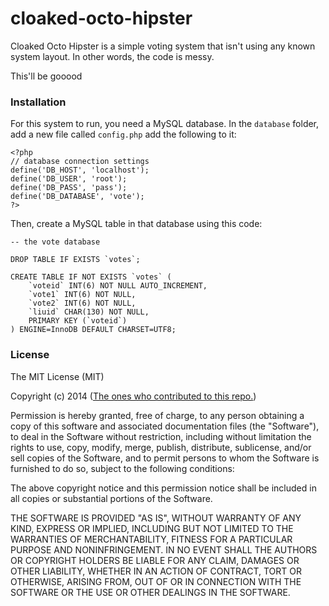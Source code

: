 cloaked-octo-hipster
====================

Cloaked Octo Hipster is a simple voting system that isn't using any known system layout. In other words, the code is messy.

This'll be gooood


### Installation
For this system to run, you need a MySQL database. In the <code>database</code> folder, add a new file called <code>config.php</code> add the following to it:

```
<?php
// database connection settings
define('DB_HOST', 'localhost');
define('DB_USER', 'root');
define('DB_PASS', 'pass');
define('DB_DATABASE', 'vote');
?>
```

Then, create a MySQL table in that database using this code:

```
-- the vote database

DROP TABLE IF EXISTS `votes`;

CREATE TABLE IF NOT EXISTS `votes` (
	`voteid` INT(6) NOT NULL AUTO_INCREMENT,
	`vote1` INT(6) NOT NULL,
	`vote2` INT(6) NOT NULL,
	`liuid` CHAR(130) NOT NULL,
	PRIMARY KEY (`voteid`)
) ENGINE=InnoDB DEFAULT CHARSET=UTF8;
```

### License
The MIT License (MIT)

Copyright (c) 2014 (<a href="graphs/contributors">The ones who contributed to this repo.</a>)

Permission is hereby granted, free of charge, to any person obtaining a copy
of this software and associated documentation files (the "Software"), to deal
in the Software without restriction, including without limitation the rights
to use, copy, modify, merge, publish, distribute, sublicense, and/or sell
copies of the Software, and to permit persons to whom the Software is
furnished to do so, subject to the following conditions:

The above copyright notice and this permission notice shall be included in all
copies or substantial portions of the Software.

THE SOFTWARE IS PROVIDED "AS IS", WITHOUT WARRANTY OF ANY KIND, EXPRESS OR
IMPLIED, INCLUDING BUT NOT LIMITED TO THE WARRANTIES OF MERCHANTABILITY,
FITNESS FOR A PARTICULAR PURPOSE AND NONINFRINGEMENT. IN NO EVENT SHALL THE
AUTHORS OR COPYRIGHT HOLDERS BE LIABLE FOR ANY CLAIM, DAMAGES OR OTHER
LIABILITY, WHETHER IN AN ACTION OF CONTRACT, TORT OR OTHERWISE, ARISING FROM,
OUT OF OR IN CONNECTION WITH THE SOFTWARE OR THE USE OR OTHER DEALINGS IN THE
SOFTWARE.
